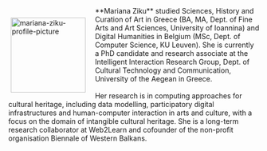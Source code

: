 <p style="float: left;"><img src="https://mziku.github.io/images/Mariana_Ziku(1)(1).jpg" style="float:left; margin-top:2mm; margin-right:5mm; margin-left:5;" alt="mariana-ziku-profile-picture" width="150" height="auto"></p> 
**Mariana Ziku** studied Sciences, History and Curation of Art in Greece (BA, MA, Dept. of Fine Arts and Art Sciences, University of Ioannina) and Digital Humanities in Belgium (MSc, Dept. of Computer Science, KU Leuven). She is currently a PhD candidate and research associate at the Intelligent Interaction Research Group, Dept. of Cultural Technology and Communication, University of the Aegean in Greece. 
<br>
<br>
Her research is in computing approaches for cultural heritage, including data modelling, participatory digital infrastructures and human-computer interaction in arts and culture, with a focus on the domain of intangible cultural heritage. She is a long-term research collaborator at Web2Learn and cofounder of the non-profit organisation Biennale of Western Balkans.

